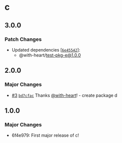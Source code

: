 # c

## 3.0.0

### Patch Changes

- Updated dependencies [[`6e45542`](https://github.com/with-heart/changesets-pnpm-workspace-protocol-test/commit/6e4554231760271c89db058837265188af362b6e)]:
  - @with-heart/test-pkg-e@1.0.0

## 2.0.0

### Major Changes

- [#3](https://github.com/with-heart/changesets-pnpm-workspace-protocol-test/pull/3) [`bd7cfac`](https://github.com/with-heart/changesets-pnpm-workspace-protocol-test/commit/bd7cfac98fbe7f8bb87209883d375ea289880b55) Thanks [@with-heart](https://github.com/with-heart)! - create package d

## 1.0.0

### Major Changes

- 6f4e979: First major release of c!
